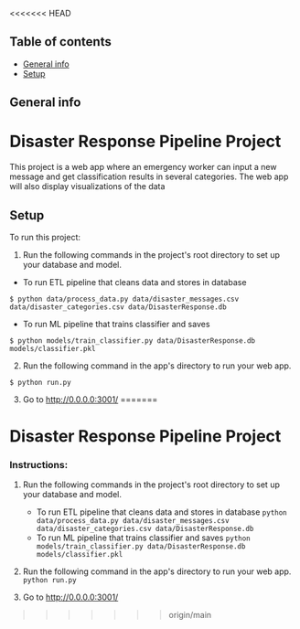 <<<<<<< HEAD
## Table of contents
* [General info](#general-info)
* [Setup](#setup)

## General info
# Disaster Response Pipeline Project
This project is a web app where an emergency worker can input a new message and get classification results in several categories. The web app will also display visualizations of the data
	
## Setup
To run this project:
1. Run the following commands in the project's root directory to set up your database and model.
- To run ETL pipeline that cleans data and stores in database
```
$ python data/process_data.py data/disaster_messages.csv data/disaster_categories.csv data/DisasterResponse.db
```
- To run ML pipeline that trains classifier and saves 
```
$ python models/train_classifier.py data/DisasterResponse.db models/classifier.pkl
```
2. Run the following command in the app's directory to run your web app.
```
$ python run.py
```
3. Go to http://0.0.0.0:3001/
=======
# Disaster Response Pipeline Project

### Instructions:
1. Run the following commands in the project's root directory to set up your database and model.

    - To run ETL pipeline that cleans data and stores in database
        `python data/process_data.py data/disaster_messages.csv data/disaster_categories.csv data/DisasterResponse.db`
    - To run ML pipeline that trains classifier and saves
        `python models/train_classifier.py data/DisasterResponse.db models/classifier.pkl`

2. Run the following command in the app's directory to run your web app.
    `python run.py`

3. Go to http://0.0.0.0:3001/
>>>>>>> origin/main
